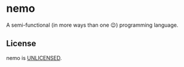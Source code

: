 # nemo
A semi-functional (in more ways than one 😉) programming language.


## License
nemo is [UNLICENSED](UNLICENSE).
